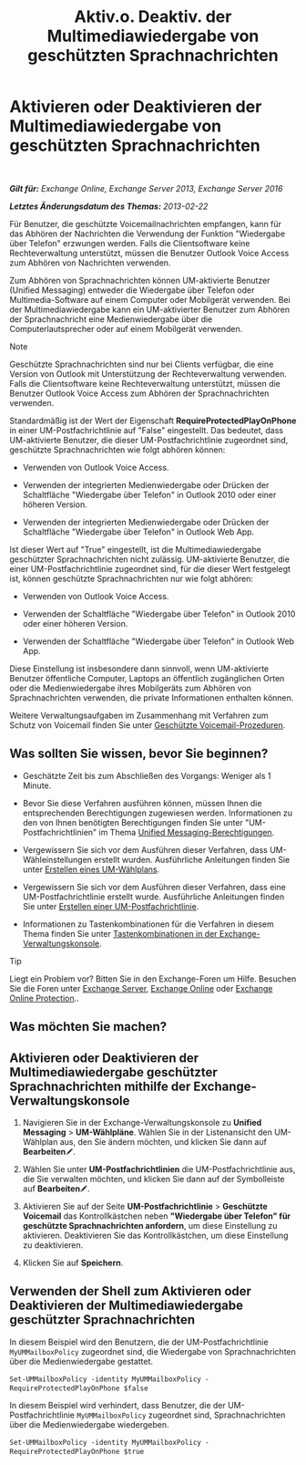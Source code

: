 ﻿---
title: 'Aktiv.o. Deaktiv. der Multimediawiedergabe von geschützten Sprachnachrichten'
TOCTitle: Aktivieren oder Deaktivieren der Multimediawiedergabe von geschützten Sprachnachrichten
ms:assetid: 3c33370c-4262-42b1-8d83-d61fc7c426cd
ms:mtpsurl: https://technet.microsoft.com/de-de/library/Ee423543(v=EXCHG.150)
ms:contentKeyID: 52062692
ms.date: 04/24/2018
mtps_version: v=EXCHG.150
ms.translationtype: HT
---

# Aktivieren oder Deaktivieren der Multimediawiedergabe von geschützten Sprachnachrichten

 

_**Gilt für:** Exchange Online, Exchange Server 2013, Exchange Server 2016_

_**Letztes Änderungsdatum des Themas:** 2013-02-22_

Für Benutzer, die geschützte Voicemailnachrichten empfangen, kann für das Abhören der Nachrichten die Verwendung der Funktion "Wiedergabe über Telefon" erzwungen werden. Falls die Clientsoftware keine Rechteverwaltung unterstützt, müssen die Benutzer Outlook Voice Access zum Abhören von Nachrichten verwenden.

Zum Abhören von Sprachnachrichten können UM-aktivierte Benutzer (Unified Messaging) entweder die Wiedergabe über Telefon oder Multimedia-Software auf einem Computer oder Mobilgerät verwenden. Bei der Multimediawiedergabe kann ein UM-aktivierter Benutzer zum Abhören der Sprachnachricht eine Medienwiedergabe über die Computerlautsprecher oder auf einem Mobilgerät verwenden.


> [!NOTE]
> Geschützte Sprachnachrichten sind nur bei Clients verfügbar, die eine Version von&nbsp;Outlook mit Unterstützung der Rechteverwaltung verwenden. Falls die Clientsoftware keine Rechteverwaltung unterstützt, müssen die Benutzer Outlook Voice Access zum Abhören der Sprachnachrichten verwenden.



Standardmäßig ist der Wert der Eigenschaft **RequireProtectedPlayOnPhone** in einer UM-Postfachrichtlinie auf "False" eingestellt. Das bedeutet, dass UM-aktivierte Benutzer, die dieser UM-Postfachrichtlinie zugeordnet sind, geschützte Sprachnachrichten wie folgt abhören können:

  - Verwenden von Outlook Voice Access.

  - Verwenden der integrierten Medienwiedergabe oder Drücken der Schaltfläche "Wiedergabe über Telefon" in Outlook 2010 oder einer höheren Version.

  - Verwenden der integrierten Medienwiedergabe oder Drücken der Schaltfläche "Wiedergabe über Telefon" in Outlook Web App.

Ist dieser Wert auf "True" eingestellt, ist die Multimediawiedergabe geschützter Sprachnachrichten nicht zulässig. UM-aktivierte Benutzer, die einer UM-Postfachrichtlinie zugeordnet sind, für die dieser Wert festgelegt ist, können geschützte Sprachnachrichten nur wie folgt abhören:

  - Verwenden von Outlook Voice Access.

  - Verwenden der Schaltfläche "Wiedergabe über Telefon" in Outlook 2010 oder einer höheren Version.

  - Verwenden der Schaltfläche "Wiedergabe über Telefon" in Outlook Web App.

Diese Einstellung ist insbesondere dann sinnvoll, wenn UM-aktivierte Benutzer öffentliche Computer, Laptops an öffentlich zugänglichen Orten oder die Medienwiedergabe ihres Mobilgeräts zum Abhören von Sprachnachrichten verwenden, die private Informationen enthalten können.

Weitere Verwaltungsaufgaben im Zusammenhang mit Verfahren zum Schutz von Voicemail finden Sie unter [Geschützte Voicemail-Prozeduren](https://technet.microsoft.com/de-de/library/JJ938013(v=EXCHG.150)).

## Was sollten Sie wissen, bevor Sie beginnen?

  - Geschätzte Zeit bis zum Abschließen des Vorgangs: Weniger als 1 Minute.

  - Bevor Sie diese Verfahren ausführen können, müssen Ihnen die entsprechenden Berechtigungen zugewiesen werden. Informationen zu den von Ihnen benötigten Berechtigungen finden Sie unter "UM-Postfachrichtlinien" im Thema [Unified Messaging-Berechtigungen](unified-messaging-permissions-exchange-2013-help.md).

  - Vergewissern Sie sich vor dem Ausführen dieser Verfahren, dass UM-Wähleinstellungen erstellt wurden. Ausführliche Anleitungen finden Sie unter [Erstellen eines UM-Wählplans](https://technet.microsoft.com/de-de/library/Bb123819(v=EXCHG.150)).

  - Vergewissern Sie sich vor dem Ausführen dieser Verfahren, dass eine UM-Postfachrichtlinie erstellt wurde. Ausführliche Anleitungen finden Sie unter [Erstellen einer UM-Postfachrichtlinie](https://technet.microsoft.com/de-de/library/Bb123510(v=EXCHG.150)).

  - Informationen zu Tastenkombinationen für die Verfahren in diesem Thema finden Sie unter [Tastenkombinationen in der Exchange-Verwaltungskonsole](keyboard-shortcuts-in-the-exchange-admin-center-exchange-online-protection-help.md).


> [!TIP]
> Liegt ein Problem vor? Bitten Sie in den Exchange-Foren um Hilfe. Besuchen Sie die Foren unter <A href="https://go.microsoft.com/fwlink/p/?linkid=60612">Exchange Server</A>, <A href="https://go.microsoft.com/fwlink/p/?linkid=267542">Exchange Online</A> oder <A href="https://go.microsoft.com/fwlink/p/?linkid=285351">Exchange Online Protection</A>..



## Was möchten Sie machen?

## Aktivieren oder Deaktivieren der Multimediawiedergabe geschützter Sprachnachrichten mithilfe der Exchange-Verwaltungskonsole

1.  Navigieren Sie in der Exchange-Verwaltungskonsole zu **Unified Messaging** \> **UM-Wählpläne**. Wählen Sie in der Listenansicht den UM-Wählplan aus, den Sie ändern möchten, und klicken Sie dann auf **Bearbeiten**![Bearbeitungssymbol](images/Bb124582.6f53ccb2-1f13-4c02-bea0-30690e6ea71d(EXCHG.150).gif "Bearbeitungssymbol").

2.  Wählen Sie unter **UM-Postfachrichtlinien** die UM-Postfachrichtlinie aus, die Sie verwalten möchten, und klicken Sie dann auf der Symbolleiste auf **Bearbeiten**![Bearbeitungssymbol](images/Bb124582.6f53ccb2-1f13-4c02-bea0-30690e6ea71d(EXCHG.150).gif "Bearbeitungssymbol").

3.  Aktivieren Sie auf der Seite **UM-Postfachrichtlinie** \> **Geschützte Voicemail** das Kontrollkästchen neben **"Wiedergabe über Telefon" für geschützte Sprachnachrichten anfordern**, um diese Einstellung zu aktivieren. Deaktivieren Sie das Kontrollkästchen, um diese Einstellung zu deaktivieren.

4.  Klicken Sie auf **Speichern**.

## Verwenden der Shell zum Aktivieren oder Deaktivieren der Multimediawiedergabe geschützter Sprachnachrichten

In diesem Beispiel wird den Benutzern, die der UM-Postfachrichtlinie `MyUMMailboxPolicy` zugeordnet sind, die Wiedergabe von Sprachnachrichten über die Medienwiedergabe gestattet.

    Set-UMMailboxPolicy -identity MyUMMailboxPolicy -RequireProtectedPlayOnPhone $false

In diesem Beispiel wird verhindert, dass Benutzer, die der UM-Postfachrichtlinie `MyUMMailboxPolicy` zugeordnet sind, Sprachnachrichten über die Medienwiedergabe wiedergeben.

    Set-UMMailboxPolicy -identity MyUMMailboxPolicy -RequireProtectedPlayOnPhone $true

